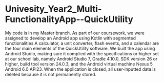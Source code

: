 # Univesity_Year2_Multi-FunctionalityApp--QuickUtility
My code is in my Master branch. As part of our coursework, we were assigned to develop an Android app using Kotlin with segmented functionalities.A calculator, a unit converter, flash events, and a calendar are the four main elements of the QuickUtility software. We built the app using Android Studio, making sure it complied with the specifications or higher set at our school lab, namely Android Studio 7, Gradle 4.10.0, SDK version 26 or higher, build tool version 24.0.3, and the Android virtual machine Nexus 5 Android 6.0 API23. When the application is closed, all user-inputted data is deleted because it is not permanently stored.
